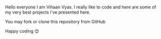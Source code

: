 Hello everyone I am Vihaan Vyas. I really like to code and here are some of my very best projects i've presented here.

You may fork or clone this repository from GitHub

Happy coding 😊
